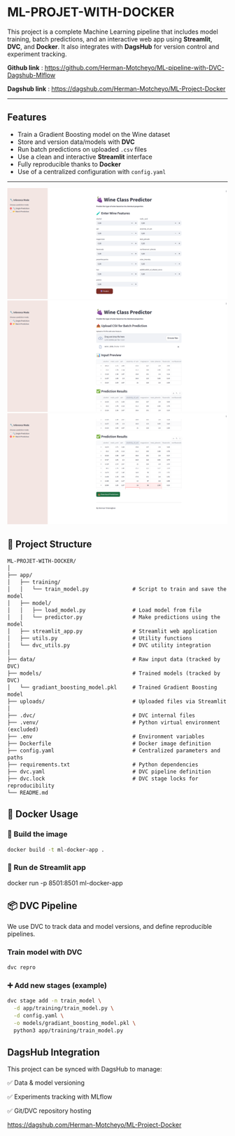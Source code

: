 # ML-PROJET-WITH-DOCKER

This project is a complete Machine Learning pipeline that includes model training, batch predictions, and an interactive web app using **Streamlit**, **DVC**, and **Docker**. It also integrates with **DagsHub** for version control and experiment tracking.

**Github link** : https://github.com/Herman-Motcheyo/ML-pipeline-with-DVC-Dagshub-Mlflow

**Dagshub link** : https://dagshub.com/Herman-Motcheyo/ML-Project-Docker

---

## Features

- Train a Gradient Boosting model on the Wine dataset
- Store and version data/models with **DVC**
- Run batch predictions on uploaded `.csv` files
- Use a clean and interactive **Streamlit** interface
- Fully reproducible thanks to **Docker**
- Use of a centralized configuration with `config.yaml`

---
![alt text](img/one.png)![alt text](img/two.png) ![alt text](img/three.png)
## 📁 Project Structure

```text
ML-PROJET-WITH-DOCKER/
│
├── app/
│   ├── training/
│   │   └── train_model.py              # Script to train and save the model
│   ├── model/
│   │   ├── load_model.py               # Load model from file
│   │   └── predictor.py                # Make predictions using the model
│   ├── streamlit_app.py                # Streamlit web application
│   ├── utils.py                        # Utility functions
│   └── dvc_utils.py                    # DVC utility integration
│
├── data/                               # Raw input data (tracked by DVC)
├── models/                             # Trained models (tracked by DVC)
│   └── gradiant_boosting_model.pkl     # Trained Gradient Boosting model
├── uploads/                            # Uploaded files via Streamlit
│
├── .dvc/                               # DVC internal files
├── .venv/                              # Python virtual environment (excluded)
├── .env                                # Environment variables
├── Dockerfile                          # Docker image definition
├── config.yaml                         # Centralized parameters and paths
├── requirements.txt                    # Python dependencies
├── dvc.yaml                            # DVC pipeline definition
├── dvc.lock                            # DVC stage locks for reproducibility
└── README.md                        
```
## 🐳 Docker Usage

### 🔧 Build the image

```bash
docker build -t ml-docker-app .
```
### 🔧 Run de Streamlit app
docker run -p 8501:8501 ml-docker-app


## 📦 DVC Pipeline
We use DVC to track data and model versions, and define reproducible pipelines.


### Train model with DVC

```bash
dvc repro
```
### ➕ Add new stages (example)

```bash
dvc stage add -n train_model \
  -d app/training/train_model.py \
  -d config.yaml \
  -o models/gradiant_boosting_model.pkl \
  python3 app/training/train_model.py

```
## DagsHub Integration
This project can be synced with DagsHub to manage:

✅ Data & model versioning

✅ Experiments tracking with MLflow

✅ Git/DVC repository hosting

https://dagshub.com/Herman-Motcheyo/ML-Project-Docker

